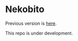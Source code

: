 Nekobito
========

Previous version is [here](github.com/gaaamii/nekobito-backbone).

This repo is under development.
